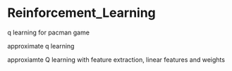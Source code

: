 # Reinforcement_Learning

q learning for pacman game

approximate q learning

approxiamte Q learning with feature extraction, linear features and weights
